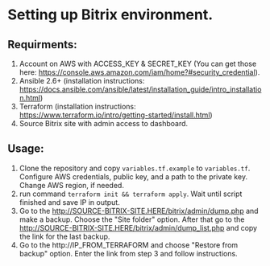 # Setting up Bitrix environment.

## Requirments: ##
1) Account on AWS with ACCESS_KEY & SECRET_KEY (You can get those here: https://console.aws.amazon.com/iam/home?#security_credential).
2) Ansible 2.6+ (installation instructions: https://docs.ansible.com/ansible/latest/installation_guide/intro_installation.html)
3) Terraform (installation instructions: https://www.terraform.io/intro/getting-started/install.html)
4) Source Bitrix site with admin access to dashboard. 

## Usage: ##
1) Clone the repository and copy `variables.tf.example` to `variables.tf`. Configure AWS credentials, public key, and a path to the private key. Change AWS region, if needed.
2) run command `terraform init && terraform apply`. Wait until script finished and save IP in output.
3) Go to the http://SOURCE-BITRIX-SITE.HERE/bitrix/admin/dump.php and make a backup. Choose the "Site folder" option. After that go to the http://SOURCE-BITRIX-SITE.HERE/bitrix/admin/dump_list.php and copy the link for the last backup.
4) Go to the http://IP_FROM_TERRAFORM and choose "Restore from backup" option. Enter the link from step 3 and follow instructions.
